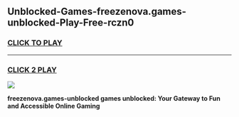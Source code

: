
## Unblocked-Games-freezenova.games-unblocked-Play-Free-rczn0
<h3>
<a href="https://premium76.site?title=freezenova.games-unblocked&ref=18A1">CLICK TO PLAY</a></h3>
<hr>

<h3>
<a href="https://premium76.site?title=freezenova.games-unblocked&ref=18A1">CLICK 2 PLAY</a>
  
</h3>

<a href="https://premium76.site?title=freezenova.games-unblocked&ref=18A1"><img src="https://clearcache.store/games.png"></a>


**freezenova.games-unblocked games unblocked: Your Gateway to Fun and Accessible Online Gaming**
